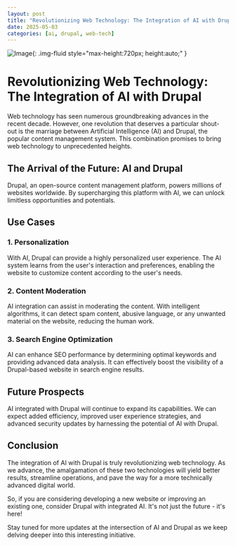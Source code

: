 ```yaml
---
layout: post
title: "Revolutionizing Web Technology: The Integration of AI with Drupal"
date: 2025-05-03
categories: [ai, drupal, web-tech]
---
```

![Image](https://pixabay.com/get/g2ab03dc6bc2eae96216fce750de2e8b73781fb8bf99e093a7fce13513bbf1759fbb410eabd7b7068af99c7180811559fd2d5956c5952f804cec57c1b321978c6_1280.jpg){: .img-fluid style="max-height:720px; height:auto;" }

# Revolutionizing Web Technology: The Integration of AI with Drupal

Web technology has seen numerous groundbreaking advances in the recent decade. However, one revolution that deserves a particular shout-out is the marriage between Artificial Intelligence (AI) and Drupal, the popular content management system. This combination promises to bring web technology to unprecedented heights.

## The Arrival of the Future: AI and Drupal

Drupal, an open-source content management platform, powers millions of websites worldwide. By supercharging this platform with AI, we can unlock limitless opportunities and potentials.

## Use Cases

### 1. Personalization
With AI, Drupal can provide a highly personalized user experience. The AI system learns from the user's interaction and preferences, enabling the website to customize content according to the user's needs.

### 2. Content Moderation
AI integration can assist in moderating the content. With intelligent algorithms, it can detect spam content, abusive language, or any unwanted material on the website, reducing the human work.

### 3. Search Engine Optimization
AI can enhance SEO performance by determining optimal keywords and providing advanced data analysis. It can effectively boost the visibility of a Drupal-based website in search engine results.

## Future Prospects

AI integrated with Drupal will continue to expand its capabilities. We can expect added efficiency, improved user experience strategies, and advanced security updates by harnessing the potential of AI with Drupal.

## Conclusion

The integration of AI with Drupal is truly revolutionizing web technology. As we advance, the amalgamation of these two technologies will yield better results, streamline operations, and pave the way for a more technically advanced digital world.

So, if you are considering developing a new website or improving an existing one, consider Drupal with integrated AI. It's not just the future - it's here!

Stay tuned for more updates at the intersection of AI and Drupal as we keep delving deeper into this interesting initiative.
